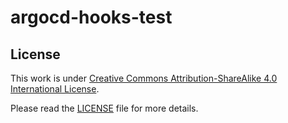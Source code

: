 # argocd-hooks-test



## License

This work is under [Creative Commons Attribution-ShareAlike 4.0 International License](http://creativecommons.org/licenses/by-sa/4.0/).

Please read the [LICENSE](LICENSE) file for more details.
